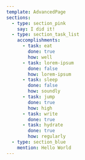 ```yaml
---
template: AdvancedPage
sections:
  - type: section_pink
    say: I did it!
  - type: section_task_list
    accomplishments:
      - task: eat
        done: true
        how: well
      - task: lorem-ipsum
        done: false
        how: lorem-ipsum
      - task: sleep
        done: false
        how: soundly
      - task: jump
        done: true
        how: high
      - task: write
        done: true
      - task: hydrate
        done: true
        how: regularly
  - type: section_blue
    mention: Hello World
---
```

